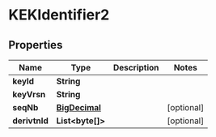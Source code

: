 

# KEKIdentifier2

## Properties

Name | Type | Description | Notes
------------ | ------------- | ------------- | -------------
**keyId** | **String** |  | 
**keyVrsn** | **String** |  | 
**seqNb** | [**BigDecimal**](BigDecimal.md) |  |  [optional]
**derivtnId** | **List&lt;byte[]&gt;** |  |  [optional]



